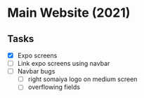 # Main Website (2021)

## Tasks

- [x] Expo screens
- [ ] Link expo screens using navbar
- [ ] Navbar bugs
  - [ ] right somaiya logo on medium screen
  - [ ] overflowing fields

